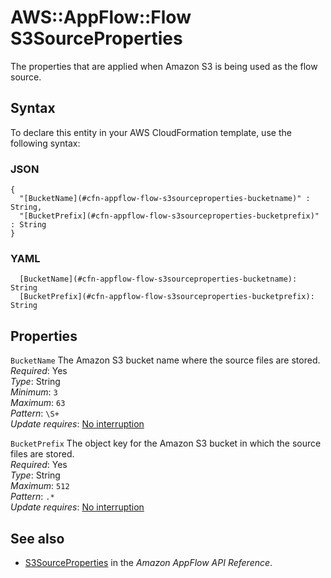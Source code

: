 # AWS::AppFlow::Flow S3SourceProperties<a name="aws-properties-appflow-flow-s3sourceproperties"></a>

 The properties that are applied when Amazon S3 is being used as the flow source\. 

## Syntax<a name="aws-properties-appflow-flow-s3sourceproperties-syntax"></a>

To declare this entity in your AWS CloudFormation template, use the following syntax:

### JSON<a name="aws-properties-appflow-flow-s3sourceproperties-syntax.json"></a>

```
{
  "[BucketName](#cfn-appflow-flow-s3sourceproperties-bucketname)" : String,
  "[BucketPrefix](#cfn-appflow-flow-s3sourceproperties-bucketprefix)" : String
}
```

### YAML<a name="aws-properties-appflow-flow-s3sourceproperties-syntax.yaml"></a>

```
  [BucketName](#cfn-appflow-flow-s3sourceproperties-bucketname): String
  [BucketPrefix](#cfn-appflow-flow-s3sourceproperties-bucketprefix): String
```

## Properties<a name="aws-properties-appflow-flow-s3sourceproperties-properties"></a>

`BucketName`  <a name="cfn-appflow-flow-s3sourceproperties-bucketname"></a>
 The Amazon S3 bucket name where the source files are stored\.   
*Required*: Yes  
*Type*: String  
*Minimum*: `3`  
*Maximum*: `63`  
*Pattern*: `\S+`  
*Update requires*: [No interruption](https://docs.aws.amazon.com/AWSCloudFormation/latest/UserGuide/using-cfn-updating-stacks-update-behaviors.html#update-no-interrupt)

`BucketPrefix`  <a name="cfn-appflow-flow-s3sourceproperties-bucketprefix"></a>
 The object key for the Amazon S3 bucket in which the source files are stored\.   
*Required*: Yes  
*Type*: String  
*Maximum*: `512`  
*Pattern*: `.*`  
*Update requires*: [No interruption](https://docs.aws.amazon.com/AWSCloudFormation/latest/UserGuide/using-cfn-updating-stacks-update-behaviors.html#update-no-interrupt)

## See also<a name="aws-properties-appflow-flow-s3sourceproperties--seealso"></a>
+ [S3SourceProperties](https://docs.aws.amazon.com/appflow/1.0/APIReference/API_S3SourceProperties.html) in the *Amazon AppFlow API Reference*\.